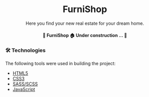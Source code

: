 <h1 align="center">FurniShop</h1>

<p align="center">Here you find your new real estate for your dream home.</p>

<h4 align="center"> 
	🚧  FurniShop 🏠 Under construction ...  🚧
</h4>

### 🛠 Technologies

The following tools were used in building the project:

- [HTML5](https://www.w3schools.com/html/)
- [CSS3](https://www.w3schools.com/css/)
- [SASS/SCSS](https://www.w3schools.com/sass/)
- [JavaScript](https://www.w3schools.com/js/)